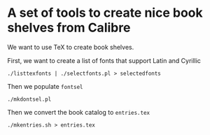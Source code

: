 # A set of tools to create nice book shelves from Calibre

We want to use TeX to create book shelves.

First, we want to create a list of fonts that support Latin and Cyrillic

``` shell
./listtexfonts | ./selectfonts.pl > selectedfonts
```
Then we populate `fontsel`

``` shell
./mkdontsel.pl
```
Then we convert the book catalog to `entries.tex`

``` shell
./mkentries.sh > entries.tex
```

